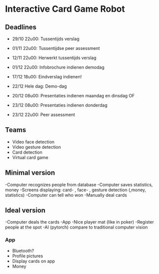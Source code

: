 # Interactive Card Game Robot

## Deadlines
- 29/10 22u00: Tussentijds verslag
- 01/11 22u00: Tussentijdse peer assessment
- 12/11 22u00: Herwerkt tussentijds verslag
- 01/12 22u00: Infobrochure indienen demodag
- 17/12 18u00: Eindverslag indienen!
- 22/12 Hele dag: Demo-dag

- 20/12 08u00: Presentaties indienen maandag en dinsdag
OF 
- 23/12 08u00: Presentaties indienen donderdag
- 23/12 22u00: Peer assessment

## Teams
- Video face detection
- Video gesture detection
- Card detection
- Virtual card game

## Minimal version
-Computer recognizes people from database
-Computer saves statistics, money
-Screens displaying: card- , face- , gesture detection (,money, statistics)
-Computer can tell who won
-Manually deal cards

## Ideal version
-Computer deals the cards
-App
-Nice player mat (like in poker)
-Register people at the spot
-AI (pytorch) compare to traditional computer vision

### App
- Bluetooth?
- Profile pictures
- Display cards on app
- Money

